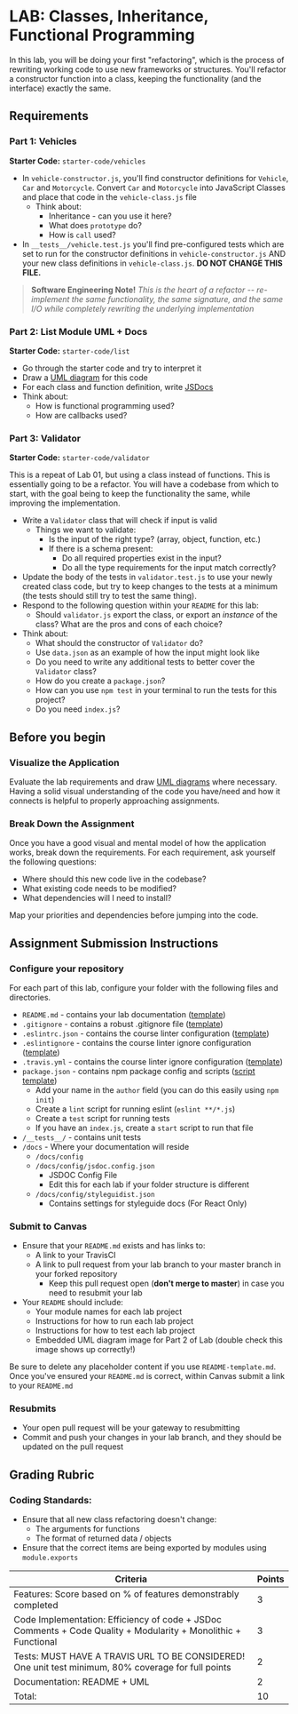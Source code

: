 # LAB: Classes, Inheritance, Functional Programming

In this lab, you will be doing your first "refactoring", which is the process of rewriting working code to use new frameworks or structures. You'll refactor a constructor function into a class, keeping the functionality (and the interface) exactly the same.

## Requirements

### Part 1: Vehicles
**Starter Code:** `starter-code/vehicles`

* In `vehicle-constructor.js`, you'll find constructor definitions for `Vehicle`, `Car` and `Motorcycle`. Convert `Car` and `Motorcycle` into JavaScript Classes and place that code in the `vehicle-class.js` file
    - Think about: 
        + Inheritance - can you use it here? 
        + What does `prototype` do?
        + How is `call` used?
* In `__tests__/vehicle.test.js` you'll find pre-configured tests which are set to run for the constructor definitions in `vehicle-constructor.js` AND your new class definitions in `vehicle-class.js`. **DO NOT CHANGE THIS FILE.**
        
 >**Software Engineering Note!** *This is the heart of a refactor -- re-implement the same functionality, the same signature, and the same I/O while completely rewriting the underlying implementation*

### Part 2: List Module UML + Docs
**Starter Code:** `starter-code/list`

* Go through the starter code and try to interpret it 
* Draw a [UML diagram](https://github.com/codefellows/seattle-javascript-401n14/tree/master/reference/submission-instructions/labs#compose-a-uml-or-processdata-flow-diagram-for-every-application) for this code
* For each class and function definition, write [JSDocs](https://github.com/codefellows/seattle-javascript-401n14/tree/master/reference/submission-instructions/labs#jsdoc)
* Think about: 
    - How is functional programming used? 
    - How are callbacks used? 
 
### Part 3: Validator
**Starter Code:** `starter-code/validator`

This is a repeat of Lab 01, but using a class instead of functions. This is essentially going to be a refactor. You will have a codebase from which to start, with the goal being to keep the functionality the same, while improving the implementation.

* Write a `Validator` class that will check if input is valid 
    - Things we want to validate:
        + Is the input of the right type? (array, object, function, etc.)
        + If there is a schema present: 
            * Do all required properties exist in the input? 
            * Do all the type requirements for the input match correctly?
* Update the body of the tests in `validator.test.js` to use your newly created class code, but try to keep changes to the tests at a minimum (the tests should still try to test the same thing). 
* Respond to the following question within your `README` for this lab: 
    - Should `validator.js` export the class, or export an *instance* of the class? What are the pros and cons of each choice? 
* Think about: 
    - What should the constructor of `Validator` do? 
    - Use `data.json` as an example of how the input might look like
    - Do you need to write any additional tests to better cover the `Validator` class?
    - How do you create a `package.json`?
    - How can you use `npm test` in your terminal to run the tests for this project? 
    - Do you need `index.js`?

## Before you begin

### Visualize the Application
Evaluate the lab requirements and draw [UML diagrams](https://github.com/codefellows/seattle-javascript-401n14/tree/master/reference/submission-instructions/labs#compose-a-uml-or-processdata-flow-diagram-for-every-application) where necessary. Having a solid visual understanding of the code you have/need and how it connects is helpful to properly approaching assignments.

### Break Down the Assignment 
Once you have a good visual and mental model of how the application works, break down the requirements. For each requirement, ask yourself the following questions:

* Where should this new code live in the codebase?
* What existing code needs to be modified?
* What dependencies will I need to install?

Map your priorities and dependencies before jumping into the code.

## Assignment Submission Instructions
### Configure your repository
For each part of this lab, configure your folder with the following files and directories.

* `README.md` - contains your lab documentation ([template](https://github.com/codefellows/seattle-javascript-401n14/blob/master/reference/submission-instructions/labs/README-template.md))
* `.gitignore` - contains a robust .gitignore file ([template](https://github.com/codefellows/seattle-javascript-401n14/blob/master/configs/.gitignore))
* `.eslintrc.json` - contains the course linter configuration ([template](https://github.com/codefellows/seattle-javascript-401n14/blob/master/configs/.eslintrc.json))
* `.eslintignore` - contains the course linter ignore configuration ([template](https://github.com/codefellows/seattle-javascript-401n14/blob/master/configs/.eslintignore))
* `.travis.yml` - contains the course linter ignore configuration ([template](https://github.com/codefellows/seattle-javascript-401n14/blob/master/configs/.travis.yml))
* `package.json` - contains npm package config and scripts ([script template](https://github.com/codefellows/seattle-javascript-401n14/blob/master/configs/package.json.notes))
    - Add your name in the `author` field (you can do this easily using `npm init`)
    - Create a `lint` script for running eslint (`eslint **/*.js`)
    - Create a `test` script for running tests
    - If you have an `index.js`, create a `start` script to run that file
* `/__tests__/` - contains unit tests
* `/docs` - Where your documentation will reside
    - `/docs/config`
    - `/docs/config/jsdoc.config.json`
        + JSDOC Config File
        + Edit this for each lab if your folder structure is different
    - `/docs/config/styleguidist.json`
        + Contains settings for styleguide docs (For React Only)

### Submit to Canvas
* Ensure that your `README.md` exists and has links to: 
    - A link to your TravisCI 
    - A link to pull request from your lab branch to your master branch in your forked repository
        + Keep this pull request open (**don't merge to master**) in case you need to resubmit your lab
* Your `README` should include: 
    - Your module names for each lab project 
    - Instructions for how to run each lab project
    - Instructions for how to test each lab project
    - Embedded UML diagram image for Part 2 of Lab (double check this image shows up correctly!)

Be sure to delete any placeholder content if you use `README-template.md`. Once you've ensured your `README.md` is correct, within Canvas submit a link to your `README.md`

### Resubmits
* Your open pull request will be your gateway to resubmitting
* Commit and push your changes in your lab branch, and they should be updated on the pull request

## Grading Rubric

### Coding Standards: 
* Ensure that all new class refactoring doesn't change: 
    - The arguments for functions
    - The format of returned data / objects
* Ensure that the correct items are being exported by modules using `module.exports`

| Criteria | Points |
|---|---|
| Features: Score based on % of features demonstrably completed | 3 |
| Code Implementation: Efficiency of code + JSDoc Comments + Code Quality + Modularity + Monolithic + Functional  | 3 |
| Tests: MUST HAVE A TRAVIS URL TO BE CONSIDERED! One unit test minimum, 80% coverage for full points | 2 |
| Documentation: README + UML | 2 |
| Total: | 10 |
